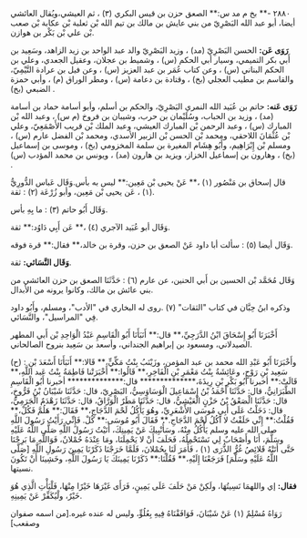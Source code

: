٢٨٨٠ -** بخ م مد س:** الصعق حزن بن قيس البكري (٣) ، ثم العيشي،ويُقال العائشي أيضا، أبو عبد الله البَصْرِيّ من بني عايش بن مالك بن تيم الله بْن ثعلبة بْن عكابة بْن صعب بْن علي بْن بَكْر بن هوازن.

**رَوَى عَن:** الحسن البَصْرِيّ (مد) ، وزيد البَصْرِيّ والد عبد الواحد بن زيد الزاهد، وسَعِيد بن أَبي بكر التميمي، وسيار أبي الحكم (س) ، وشميط بن عجلان، وعقيل الجعدي، وعلي بن الحكم البناني (س) ، وعن كتاب عُمَر بن عبد العزيز (س) ، وعن فيل بن عرادة التَّيْمِيّ، والقاسم بن مطيب العجلي (بخ) ، وقتادة بن دعامة (س) ، ومطر الوراق (م) ، وأبي حمزة الضبعي (بخ) .

**رَوَى عَنه:** حاتم بن عُبَيد الله النمري البَصْرِيّ، والحكم بن أسلم، وأبو أسامة حماد بن أسامة (مد) ، وزيد بن الحباب، وسُلَيْمان بن حرب، وشيبان بن فروخ (م س) ، وعبد الله بْن المبارك (س) ، وعبد الرحمن بْن المبارك العيشي، وعبد الملك بْن قريب الأَصْمَعِيّ، وعلي بْن عُثْمَانَ اللاحقي، ومحمد بْن الحسن بْن الزبير الأسدي، ومحمد بْن الفضل عارم (س) ، ومسلم بْن إِبْرَاهِيم، وأَبُو هِشَام المغيرة بن سلمة المخزومي (بخ) ، وموسى بن إسماعيل (بخ) ، وهارون بن إسماعيل الخزاز، ويزيد بن هارون (مد) ، ويونس بن محمد المؤدب (س) .

قال إسحاق بن مَنْصُور (١) ،** عَنْ يحيى بْن مَعِين:** ليس به بأس.وَقَال عَباس الدُّورِيُّ (١) ، عَن يحيى بْن مَعِين، وأبو زُرْعَة (٢) : ثقة.

وَقَال أَبُو حاتم (٣) : ما بِهِ بأس.

وَقَال أبو عُبَيد الآجري (٤) ،** عَن أَبِي دَاوُد:** ثقة.

وَقَال أيضا (٥) : سألت أبا داود عَنْ الصعق بن حزن، وقرة بن خالد،** فقال:** قرة فوقه.

**وَقَال النَّسَائي:** ثقة.

وَقَال مُحَمَّد بْن الحسين بن أَبي الحنين، عن عارم (٦) : حَدَّثَنَا الصعق بن حزن العائشي من بني عائش بن مالك، وكانوا يرونه من الأبدال.

وذكره ابنُ حِبَّان في كتاب "الثقات" (٧) .روى له البخاري في "الأدب"، ومسلم، وأَبُو داود فِي "المراسيل"، والنَّسَائي.

أَخْبَرَنَا أَبُو إِسْحَاقَ ابْنُ الدَّرَجِيِّ،** قال:** أَنَبَأَنَا أَبُو الْقَاسِمِ عَبْدُ الْوَاحِدِ بْن أَبي المطهر الصيدلاني، ومسعود بن إبراهيم الجنداني، وأسعد بن سَعِيد بنروح الصالحاني.

(ح) : وأَخْبَرَنَا أَبُو عَبْدِ الله محمد بن عبد المؤمن، وزَيْنَبُ بِنْتُ مَكِّيٍّ،** قَالا:** أَنَبَأَنَا أَسْعَدَ بْنِ سَعِيد بْنِ رَوْحٍ، وعَائِشَةُ بِنْتُ مَعْمَرِ بْنِ الْفَاخِرِ،** قَالُوا:** أَخْبَرَتْنا فَاطِمَةُ بِنْتُ عَبد اللَّهِ،** قَالَتْ:** أخبرنا أَبُو بَكْرِ بْنِ رِيذَةَ،************** قال:************** أخبرنا أَبُو الْقَاسِمِ الطَّبَرَانِيُّ، قال: حَدَّثَنَا أَحْمَدُ بْنُ إِسْمَاعِيلَ الْوَسَاوَسِيُّ، البَصْرِيّ، قال: حَدَّثَنَا شَيْبَانُ بْنُ فَرُّوخٍ، قال: حَدَّثَنَا الْصَعْقُ بْنُ حَزْنٍ الْعَيْشِيُّ، قال: حَدَّثَنَا مَطَرٌ الْوَرَّاقُ، قال: حَدَّثَنَا زَهْدَمٌ الْجَرَمِيُّ، قال: دَخَلْتُ عَلَى أَبِيِ مُوسَى الأَشْعَرِيِّ، وهُوَ يَأْكُلُ لَحْمَ الدَّجَاجِ،** فَقَالَ:** هَلُمَّ فَكُلْ،** فَقُلْتُ:** إِنِّي حَلَفْتُ لا آكُلُ لَحْمَ الدَّجَاجِ.** فَقَالَ أَبُو مُوسَى:** كُلْ. فَإِنِّي رَأَيْتُ رَسُولَ اللَّهِ صلى الله عليه وسلم يَأْكُلُ مِنْهُ، وسَأُنْبِيكَ عَنْ يَمِينِكَ، أَتَيْتُ رَسُولَ اللَّهِ صَلَّى اللَّهُ عَلَيْهِ وسَلَّمَ، أَنَا وأَصْحَابٌ لِي نَسْتَحْمِلُهُ، فَحَلَفَ أَنْ لا يَحْمِلَنَا، ومَا عِنْدَهُ حُمْلانٌ، فَوَاللَّهِ مَا بَرِحْنَا حَتَّى أَتَتْهُ قَلائِصُ غُرُّ الذُّرَى (١) ، فَأَمَرَ لَنَا بِحُمْلانَ، فَلَمَّا خَرَجْنَا ذَكَرْنَا يَمِينَ رَسُولِ اللَّهِ [صَلَّى اللَّهُ عَلَيْهِ وسَلَّمَ] فَرَجَعْنَا إِلَيْهِ،** فَقُلْنَا:** ذَكَرْنَا يَمِينَكَ يَا رَسُولَ اللَّهِ، وخَشِينَا أَنْ تَكُونَ نسيتها.

**فقال:** إي واللهمَا نَسِيتُهَا، ولَكِنْ مَنْ حَلَفَ عَلَى يَمِينٍ، فَرَأَى غَيْرَهَا خَيْرًا مِنْهَا، فَلْيَأْتِ الَّذِي هُوَ خَيْرٌ، ولْيُكَفِّرْ عَنْ يَمِينِهِ.

رَوَاهُ مُسْلِمٌ (١) عَنْ شَيْبَانَ، فَوَافَقْنَاهُ فِيهِ بِعُلُوٍّ، وليس له عنده غيره.[من اسمه صفوان وصقعب]